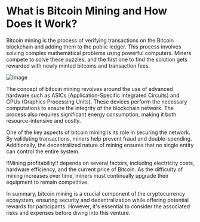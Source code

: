 # What is Bitcoin Mining and How Does It Work?

Bitcoin mining is the process of verifying transactions on the Bitcoin blockchain and adding them to the public ledger. This process involves solving complex mathematical problems using powerful computers. Miners compete to solve these puzzles, and the first one to find the solution gets rewarded with newly minted bitcoins and transaction fees.

![Image](https://github.com/user-attachments/assets/b6e7b7a2-655e-4d44-8baa-20c566a3cb65)

The concept of bitcoin mining revolves around the use of advanced hardware such as ASICs (Application-Specific Integrated Circuits) and GPUs (Graphics Processing Units). These devices perform the necessary computations to ensure the integrity of the blockchain network. The process also requires significant energy consumption, making it both resource-intensive and costly.

One of the key aspects of bitcoin mining is its role in securing the network. By validating transactions, miners help prevent fraud and double-spending. Additionally, the decentralized nature of mining ensures that no single entity can control the entire system. 

!!Mining profitability!! depends on several factors, including electricity costs, hardware efficiency, and the current price of Bitcoin. As the difficulty of mining increases over time, miners must continually upgrade their equipment to remain competitive. 

In summary, bitcoin mining is a crucial component of the cryptocurrency ecosystem, ensuring security and decentralization while offering potential rewards for participants. However, it's essential to consider the associated risks and expenses before diving into this venture.
